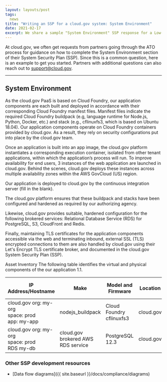 ```yaml
---
layout: layouts/post
tags:
  news
title: "Writing an SSP for a cloud.gov system: System Environment"
date: 2021-02-17
excerpt: We share a sample "System Environment" SSP response for a Low-impact system
---
```


At cloud.gov, we often get requests from partners going through the ATO process for guidance on how to complete the System Environment section of their System Security Plan (SSP). Since this is a common question, here is an example to get you started. Partners with additional questions can also reach out to support@cloud.gov.


---
## System Environment 

As the cloud.gov PaaS is based on Cloud Foundry, our application components are each built and deployed in accordance with their corresponding Cloud Foundry manifest files. Manifest files indicate the required Cloud Foundry buildpack (e.g, language runtime for Node.js, Python, Docker, etc.) and stack (e.g., cflinuxfs3, which is based on Ubuntu 18.04).  Our application components operate on Cloud Foundry containers provided by cloud.gov.  As a result, they rely on security configurations put into place by the cloud.gov team.

Once an application is built into an app image, the cloud.gov platform instantiates a corresponding execution container, isolated from other tenant applications, within which the application’s process will run.
To improve availability for end users, 3 instances of the web application are launched in cloud.gov. Behind the scenes, cloud.gov deploys these instances across multiple availability zones within the AWS GovCloud (US) region.

Our application is deployed to cloud.gov  by the continuous integration server (fill in the blank).

The cloud.gov platform ensures that these buildpack and stacks have been configured and hardened as required by our authorizing agency.

Likewise, cloud.gov provides suitable, hardened configuration for the following brokered services: Relational Database Service (RDS) for PostgreSQL, S3, CloudFront and Redis.

Finally, maintaining TLS certificates for the application components accessible via the web and terminating inbound, external SSL (TLS) encrypted connections to them are also handled by cloud.gov using their Let's Encrypt TLS certificate broker, and documented in the cloud.gov System Security Plan (SSP).


Asset Inventory
The following table identifies the virtual and physical components of the our application 1.1.

IP Address/Hostname | Make | Model and Firmware | Location | Components that Use this Device 
 -- | -- | -- | -- | -- 
cloud.gov org: my-org<br>space: prod<br>app: my-app | nodejs_buildpack | Cloud Foundry cflinuxfs3 | cloud.gov
cloud.gov org: my-org<br>space: prod<br>RDS my-db | cloud.gov brokered AWS RDS service| PostgreSQL 12.3  | cloud.gov | app: my-app


### Other SSP development resources

* [Data flow diagrams]({{ site.baseurl }}/docs/compliance/diagrams)


